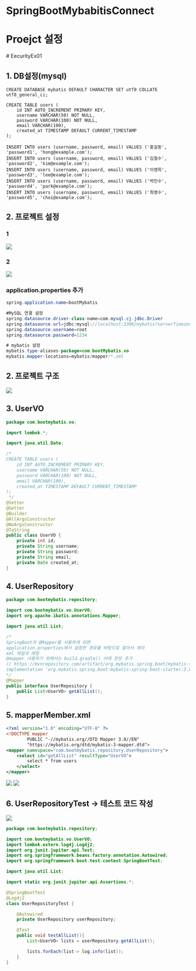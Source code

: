 # SpringBootMybabitisConnect

<h1>Proejct 설정</h1># EecurityEx01

<h2>1. DB설정(mysql) </h2>

```db
CREATE DATABASE mybatis DEFAULT CHARACTER SET utf8 COLLATE utf8_general_ci;

CREATE TABLE users (
    id INT AUTO_INCREMENT PRIMARY KEY,
    username VARCHAR(50) NOT NULL,
    password VARCHAR(100) NOT NULL,
    email VARCHAR(100),
    created_at TIMESTAMP DEFAULT CURRENT_TIMESTAMP
);

INSERT INTO users (username, password, email) VALUES ('홍길동', 'password1', 'hong@example.com');
INSERT INTO users (username, password, email) VALUES ('김철수', 'password2', 'kim@example.com');
INSERT INTO users (username, password, email) VALUES ('이영희', 'password3', 'lee@example.com');
INSERT INTO users (username, password, email) VALUES ('박민수', 'password4', 'park@example.com');
INSERT INTO users (username, password, email) VALUES ('최영수', 'password5', 'choi@example.com');
```

<h2>2. 프로젝트 설정 </h2>

<h3>1</h3>
<img src="/images/mybatis01.PNG">
<h3>2</h3>
<img src="/images/mybatis02.PNG">

<h3>application.properties 추가</h3>

```java
spring.application.name=bootMybatis

#MySQL 연결 설정
spring.datasource.driver-class-name=com.mysql.cj.jdbc.Driver
spring.datasource.url=jdbc:mysql://localhost:3306/mybatis?serverTimezone=UTC
spring.datasource.username=root
spring.datasource.password=1234

# mybatis 설정
mybatis.type-aliases-package=com.bootMybatis.vo
mybatis.mapper-locations=mybatis/mapper/*.xml
```

<h2>2. 프로젝트 구조 </h2>
<img src="/images/mybatis03.PNG">


<h2>3. UserVO </h2>

```java
package com.bootmybatis.vo;

import lombok.*;

import java.util.Date;

/*
CREATE TABLE users (
    id INT AUTO_INCREMENT PRIMARY KEY,
    username VARCHAR(50) NOT NULL,
    password VARCHAR(100) NOT NULL,
    email VARCHAR(100),
    created_at TIMESTAMP DEFAULT CURRENT_TIMESTAMP
);
 */
@Setter
@Getter
@Builder
@AllArgsConstructor
@NoArgsConstructor
@ToString
public class UserVO {
    private int id;
    private String username;
    private String password;
    private String email;
    private Date created_at;
}

```

<h2>4. UserRepository </h2>

```java
package com.bootmybatis.repository;

import com.bootmybatis.vo.UserVO;
import org.apache.ibatis.annotations.Mapper;

import java.util.List;

/*
SpringBoot의 @Mapper를 사용하게 되면 
application.properties에서 설정한 경로를 바탕으로 알아서 쿼리 
xml 파일과 매핑 
@mapper 사용하기 위해서는 build.gradle() 아래 문장 추가
// https://mvnrepository.com/artifact/org.mybatis.spring.boot/mybatis-spring-boot-starter
implementation 'org.mybatis.spring.boot:mybatis-spring-boot-starter:3.0.3'
*/
@Mapper
public interface UserRepository {
    public List<UserVO> getAllList();
}

```

<h2>5. mapperMember.xml </h2>

```xml
<?xml version="1.0" encoding="UTF-8" ?>
<!DOCTYPE mapper
        PUBLIC "-//mybatis.org//DTD Mapper 3.0//EN"
        "https://mybatis.org/dtd/mybatis-3-mapper.dtd">
<mapper namespace="com.bootmybatis.repository.UserRepository">
    <select id="getAllList" resultType="UserVO">
        select * from users
    </select>
</mapper>
```

<img src="/images/mybatis04.PNG">
<img src="/images/mybatis05.PNG">

<h2>6. UserRepositoryTest -> 테스트 코드 작성 </h2>

<img src="/images/mybatis06.PNG">

```java
package com.bootmybatis.repository;

import com.bootmybatis.vo.UserVO;
import lombok.extern.log4j.Log4j2;
import org.junit.jupiter.api.Test;
import org.springframework.beans.factory.annotation.Autowired;
import org.springframework.boot.test.context.SpringBootTest;

import java.util.List;

import static org.junit.jupiter.api.Assertions.*;

@SpringBootTest
@Log4j2
class UserRepositoryTest {

    @Autowired
    private UserRepository userRepository;

    @Test
    public void testAllList(){
        List<UserVO> lists = userRepository.getAllList();

        lists.forEach(list-> log.info(list));
    }
}
```